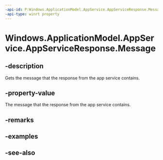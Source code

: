 ----api-id: P:Windows.ApplicationModel.AppService.AppServiceResponse.Message
-api-type: winrt property
---<!-- Property syntaxpublic Windows.Foundation.Collections.ValueSet Message { get; }--># Windows.ApplicationModel.AppService.AppServiceResponse.Message## -descriptionGets the message that the response from the app service contains.## -property-valueThe message that the response from the app service contains.## -remarks## -examples## -see-also